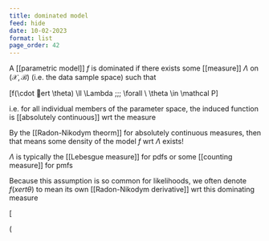 ```yaml
---
title: dominated model
feed: hide
date: 10-02-2023
format: list
page_order: 42
---
```



A [[parametric model]] $f$ is dominated if there exists some [[measure]] $\Lambda$ on $(\mathcal X, \mathcal B)$ (i.e. the data sample space) such that 

\[f(\cdot ert \theta) \ll \Lambda \;\;\; \forall \ \theta \in \mathcal P\]


i.e. for all individual members of the parameter space, the induced function is [[absolutely continuous]] wrt the measure

By the [[Radon-Nikodym theorm]] for absolutely continuous measures, then that means some density of the model $f$ wrt $\Lambda$ exists!

$\Lambda$ is typically the [[Lebesgue measure]] for pdfs or some [[counting measure]] for pmfs

Because this assumption is so common for likelihoods, we often denote $f(xert\theta)$ to mean its own [[Radon-Nikodym derivative]] wrt this dominating measure

\[

\(